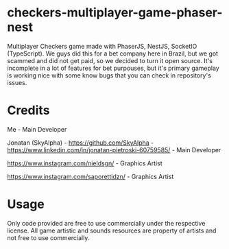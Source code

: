 # checkers-multiplayer-game-phaser-nest
Multiplayer Checkers game made with PhaserJS, NestJS, SocketIO (TypeScript).
We guys did this for a bet company here in Brazil, but we got scammed and did not get paid, so we decided to turn it open source.
It's incomplete in a lot of features for bet purpouses, but it's primary gameplay is working nice with some know bugs that you can check in repository's issues.

# Credits
Me - Main Developer

Jonatan (SkyAlpha) - https://github.com/SkyAlpha - https://www.linkedin.com/in/jonatan-pietroski-60759585/ - Main Developer

https://www.instagram.com/nieldsgn/ - Graphics Artist

https://www.instagram.com/saporettidzn/ - Graphics Artist

# Usage
Only code provided are free to use commercially under the respective license. All game artistic and sounds resources are property of artists and not free to use commercially.
